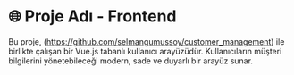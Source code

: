 # 🌐 Proje Adı - Frontend

Bu proje, (https://github.com/selmangumussoy/customer_management) ile birlikte çalışan bir Vue.js tabanlı kullanıcı arayüzüdür. Kullanıcıların müşteri bilgilerini yönetebileceği modern, sade ve duyarlı bir arayüz sunar.

